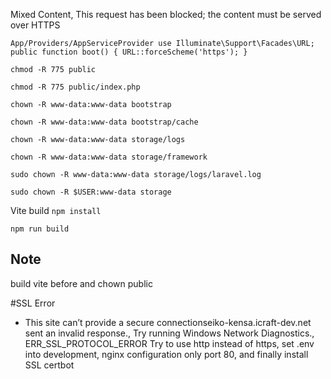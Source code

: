 Mixed Content, This request has been blocked; the content must be served over HTTPS

`App/Providers/AppServiceProvider
use Illuminate\Support\Facades\URL;
public function boot()
{
    URL::forceScheme('https');
}`




`chmod -R 775 public`

`chmod -R 775 public/index.php`

`chown -R www-data:www-data bootstrap`

`chown -R www-data:www-data bootstrap/cache`

`chown -R www-data:www-data storage/logs`

`chown -R www-data:www-data storage/framework`

`sudo chown -R www-data:www-data storage/logs/laravel.log`

`sudo chown -R $USER:www-data storage`



Vite build
`npm install`

`npm run build`


## Note

build vite before and chown public

#SSL Error
- This site can’t provide a secure connectionseiko-kensa.icraft-dev.net sent an invalid response., Try running Windows Network Diagnostics., ERR_SSL_PROTOCOL_ERROR
Try to use http instead of https, set .env into development, nginx configuration only port 80, and finally install SSL certbot

